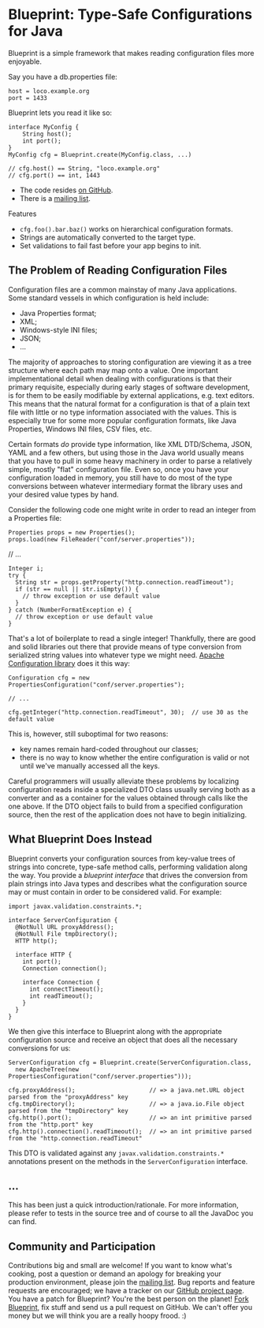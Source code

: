 Blueprint: Type-Safe Configurations for Java
=

Blueprint is a simple framework that makes reading configuration files more enjoyable.

Say you have a db.properties file:

    host = loco.example.org
    port = 1433

Blueprint lets you read it like so:

    interface MyConfig {
        String host();
        int port();
    }
    MyConfig cfg = Blueprint.create(MyConfig.class, ...)

    // cfg.host() == String, "loco.example.org"
    // cfg.port() == int, 1443

- The code resides [on GitHub](https://github.com/wayward/Blueprint).
- There is a [mailing list](http://groups.google.com/group/blueprint-configuration).

Features

- `cfg.foo().bar.baz()` works on hierarchical configuration formats.
- Strings are automatically converted to the target type.
- Set validations to fail fast before your app begins to init.

The Problem of Reading Configuration Files
-

Configuration files are a common mainstay of many Java applications.
Some standard vessels in which configuration is held include:

- Java Properties format;
- XML;
- Windows-style INI files;
- JSON;
- &hellip;

The majority of approaches to storing configuration are viewing it as a tree structure
where each path may map onto a value.  One important implementational detail when dealing
with configurations is that their primary requisite, especially during early stages of
software development, is for them to be easily modifiable by external applications, e.g. text
editors. This means that the natural format for a configuration is that of a plain text file
with little or no type information associated with the values.  This is especially true
for some more popular configuration formats, like Java Properties, Windows INI files,
CSV files, etc.

Certain formats _do_ provide type information, like XML DTD/Schema, JSON, YAML and a few
others, but using those in the Java world usually means that you have to pull in some heavy
machinery in order to parse a relatively simple, mostly "flat" configuration file.  Even so, once
you have your configuration loaded in memory, you still have to do most of the type conversions
between whatever intermediary format the library uses and your desired value types by hand.

Consider the following code one might write in order to read an integer from a Properties file:

    Properties props = new Properties();
    props.load(new FileReader("conf/server.properties"));

// ...

    Integer i;
    try {
      String str = props.getProperty("http.connection.readTimeout");
      if (str == null || str.isEmpty()) {
        // throw exception or use default value
      }
    } catch (NumberFormatException e) {
      // throw exception or use default value
    }

That's a lot of boilerplate to read a single integer!  Thankfully, there are good and solid libraries out there
that provide means of type conversion from serialized string values into whatever type we might need.
[Apache Configuration library](http://commons.apache.org/configuration/) does it this way:

    Configuration cfg = new PropertiesConfiguration("conf/server.properties");
    
    // ...
    
    cfg.getInteger("http.connection.readTimeout", 30);  // use 30 as the default value

This is, however, still suboptimal for two reasons:

- key names remain hard-coded throughout our classes;
- there is no way to know whether the entire configuration is valid or not until we've manually accessed all the keys.

Careful programmers will usually alleviate these problems by localizing configuration reads inside a
specialized DTO class usually serving both as a converter and as a container for the values obtained
through calls like the one above.  If the DTO object fails to build from a specified configuration
source, then the rest of the application does not have to begin initializing.

What Blueprint Does Instead
-

Blueprint converts your configuration sources from key-value trees of strings into concrete, type-safe
method calls, performing validation along the way.  You provide a _blueprint interface_ that drives the
conversion from plain strings into Java types and describes what the configuration source may or must
contain in order to be considered valid.  For example:

    import javax.validation.constraints.*;

    interface ServerConfiguration {
      @NotNull URL proxyAddress();
      @NotNull File tmpDirectory();
      HTTP http();

      interface HTTP {
        int port();
        Connection connection();

        interface Connection {
          int connectTimeout();
          int readTimeout();
        }
      }
    }

We then give this interface to Blueprint along with the appropriate configuration source and receive an
object that does all the necessary conversions for us:

    ServerConfiguration cfg = Blueprint.create(ServerConfiguration.class,
      new ApacheTree(new PropertiesConfiguration("conf/server.properties")));

    cfg.proxyAddress();                     // => a java.net.URL object parsed from the "proxyAddress" key
    cfg.tmpDirectory();                     // => a java.io.File object parsed from the "tmpDirectory" key
    cfg.http().port();                      // => an int primitive parsed from the "http.port" key
    cfg.http().connection().readTimeout();  // => an int primitive parsed from the "http.connection.readTimeout"

This DTO is validated against any `javax.validation.constraints.*` annotations present on the methods
in the `ServerConfiguration` interface.

...
-
This has been just a quick introduction/rationale.  For more information, please refer to tests in the
source tree and of course to all the JavaDoc you can find.

Community and Participation
-
Contributions big and small are welcome!  If you want to know what's cooking, post a question or demand an
apology for breaking your production environment, please join the
[mailing list](http://groups.google.com/group/blueprint-configuration).  Bug reports and feature requests
are encouraged; we have a tracker on our [GitHub project page](https://github.com/wayward/Blueprint).
You have a patch for Blueprint?  You're the best person on the planet!
[Fork Blueprint](https://github.com/wayward/Blueprint/fork), fix stuff and send us a pull request on GitHub.
We can't offer you money but we will think you are a really hoopy frood. :)
